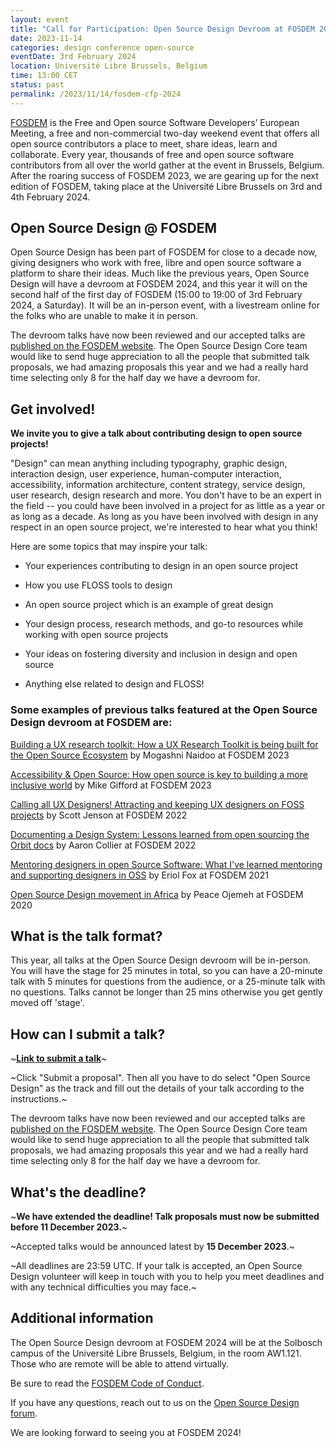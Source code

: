 ```yaml
---
layout: event
title: "Call for Participation: Open Source Design Devroom at FOSDEM 2024"
date: 2023-11-14
categories: design conference open-source
eventDate: 3rd February 2024
location: Université Libre Brussels, Belgium
time: 13:00 CET
status: past
permalink: /2023/11/14/fosdem-cfp-2024
---
```



[FOSDEM](https://fosdem.org) is the Free and Open source Software Developers’ European Meeting, a free and non-commercial two-day weekend event that offers all open source contributors a place to meet, share ideas, learn and collaborate.
Every year, thousands of free and open source software contributors from all over the world gather at the event in Brussels, Belgium. After the roaring success of FOSDEM 2023, we are gearing up for the next edition of FOSDEM, taking place at the Université Libre Brussels on 3rd and 4th February 2024.

## Open Source Design @ FOSDEM

Open Source Design has been part of FOSDEM for close to a decade now, giving designers who work with free, libre and open source software a platform to share their ideas. Much like the previous years, Open Source Design will have a devroom at FOSDEM 2024, and this year it will on the second half of the first day of FOSDEM (15:00 to 19:00 of 3rd February 2024, a Saturday). It will be an in-person event, with a livestream online for the folks who are unable to make it in person.

The devroom talks have now been reviewed and our accepted talks are [published on the FOSDEM website](https://fosdem.org/2024/schedule/track/open-source-design/). The Open Source Design Core team would like to send huge appreciation to all the people that submitted talk proposals, we had amazing proposals this year and we had a really hard time selecting only 8 for the half day we have a devroom for.

## Get involved!

**We invite you to give a talk about contributing design to open source projects!**

"Design" can mean anything including typography, graphic design, interaction design, user experience, human-computer interaction, accessibility, information architecture, content strategy, service design, user research, design research and more. You don't have to be an expert in the field -- you could have been involved in a project for as little as a year or as long as a decade. As long as you have been involved with design in any respect in an open source project, we're interested to hear what you think!

Here are some topics that may inspire your talk:

- Your experiences contributing to design in an open source project

- How you use FLOSS tools to design

- An open source project which is an example of great design

- Your design process, research methods, and go-to resources while working with open source projects

- Your ideas on fostering diversity and inclusion in design and open source

- Anything else related to design and FLOSS!

### Some examples of previous talks featured at the Open Source Design devroom at FOSDEM are:

[Building a UX research toolkit: How a UX Research Toolkit is being built for the Open Source Ecosystem](https://archive.fosdem.org/2023/schedule/event/building_a_ux_research_toolkit/) by Mogashni Naidoo at FOSDEM 2023

[Accessibility & Open Source: How open source is key to building a more inclusive world](https://archive.fosdem.org/2023/schedule/event/accessibility_and_open_source/) by Mike Gifford at FOSDEM 2023

[Calling all UX Designers! Attracting and keeping UX designers on FOSS projects](https://archive.fosdem.org/2022/schedule/event/osd_attracting_and_keeping_ux_designers_on_foss_projects/) by Scott Jenson at FOSDEM 2022

[Documenting a Design System: Lessons learned from open sourcing the Orbit docs](https://archive.fosdem.org/2022/schedule/event/osd_lessons_learned_from_open_sourcing_the_orbit_docs/) by Aaron Collier at FOSDEM 2022

[Mentoring designers in open Source Software: What I've learned mentoring and supporting designers in OSS](https://archive.fosdem.org/2021/schedule/event/mentoring_designers_in_open_source_software/) by Eriol Fox at FOSDEM 2021

[Open Source Design movement in Africa](https://archive.fosdem.org/2020/schedule/event/open_source_design_africa/) by Peace Ojemeh at FOSDEM 2020

## What is the talk format?

This year, all talks at the Open Source Design devroom will be in-person. You will have the stage for 25 minutes in total, so you can have a 20-minute talk with 5 minutes for questions from the audience, or a 25-minute talk with no questions. Talks cannot be longer than 25 mins otherwise you get gently moved off 'stage'.

## How can I submit a talk?

~**[Link to submit a talk](https://pretalx.fosdem.org/fosdem-2024/cfp)**~

~Click "Submit a proposal". Then all you have to do select "Open Source Design" as the track and fill out the details of your talk according to the instructions.~

The devroom talks have now been reviewed and our accepted talks are [published on the FOSDEM website](https://fosdem.org/2024/schedule/track/open-source-design/). The Open Source Design Core team would like to send huge appreciation to all the people that submitted talk proposals, we had amazing proposals this year and we had a really hard time selecting only 8 for the half day we have a devroom for.

## What's the deadline?

~**We have extended the deadline! Talk proposals must now be submitted before 11 December 2023.**~

~Accepted talks would be announced latest by **15 December 2023**.~

~All deadlines are 23:59 UTC. If your talk is accepted, an Open Source Design volunteer will keep in touch with you to help you meet deadlines and with any technical difficulties you may face.~

## Additional information

The Open Source Design devroom at FOSDEM 2024 will be at the Solbosch campus of the Université Libre Brussels, Belgium, in the room AW1.121. Those who are remote will be able to attend virtually.

Be sure to read the [FOSDEM Code of Conduct](https://fosdem.org/2024/practical/conduct/).

If you have any questions, reach out to us on the [Open Source Design forum](https://discourse.opensourcedesign.net/t/fosdem-2024-discussion-volunteering-speaker-q-a/3675).

We are looking forward to seeing you at FOSDEM 2024!
